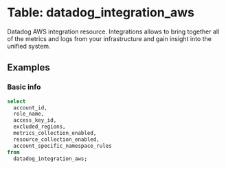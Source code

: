 # Table: datadog_integration_aws

Datadog AWS integration resource. Integrations allows to bring together all of the metrics and logs from your infrastructure and gain insight into the unified system.

## Examples

### Basic info

```sql
select
  account_id,
  role_name,
  access_key_id,
  excluded_regions,
  metrics_collection_enabled,
  resource_collection_enabled,
  account_specific_namespace_rules
from
  datadog_integration_aws;
```
